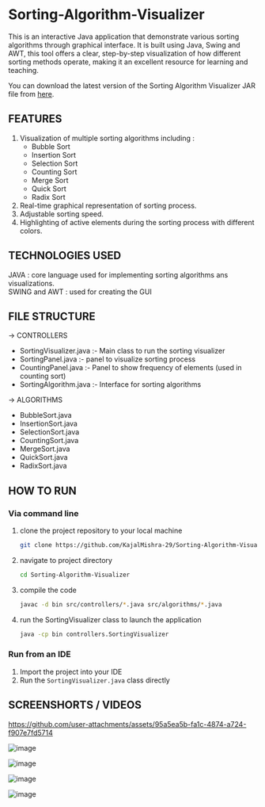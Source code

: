 # Sorting-Algorithm-Visualizer
This is an interactive Java application that demonstrate various sorting algorithms through graphical interface. It is built using Java, Swing and AWT, this tool offers a clear, step-by-step visualization of how different sorting methods operate, making it an excellent resource for learning and teaching.

You can download the latest version of the Sorting Algorithm Visualizer JAR file from [here](https://github.com/user-attachments/files/19129272/Sorting_Algorithm_Visualizer.zip).
## FEATURES  
1. Visualization of multiple sorting algorithms including :
   <ul>     
      <li>Bubble Sort</li>           
      <li>Insertion Sort</li>          
      <li>Selection Sort</li>            
      <li>Counting Sort</li>     
      <li>Merge Sort</li>         
      <li>Quick Sort</li>              
      <li>Radix Sort</li>
   </ul>
2. Real-time graphical representation of sorting process.
3. Adjustable sorting speed.
4. Highlighting of active elements during the sorting process with different colors.             

## TECHNOLOGIES USED      
JAVA : core language used for implementing sorting algorithms ans visualizations.            
SWING and AWT : used for creating the GUI           

## FILE STRUCTURE 
-> CONTROLLERS   
<ul>
   <li>SortingVisualizer.java  :-  Main class to run the sorting visualizer</li>
   <li>SortingPanel.java  :-  panel to visualize sorting process</li>
   <li>CountingPanel.java  :-  Panel to show frequency of elements (used in counting sort)</li>
   <li>SortingAlgorithm.java  :-  Interface for sorting algorithms</li>
</ul>

-> ALGORITHMS
<ul>
   <li>BubbleSort.java</li>
   <li>InsertionSort.java</li>
   <li>SelectionSort.java</li>
   <li>CountingSort.java</li>
   <li>MergeSort.java</li>
   <li>QuickSort.java</li>
   <li>RadixSort.java</li>
</ul>

## HOW TO RUN

### Via command line      
1. clone the project repository to your local machine                 
   ```bash
   git clone https://github.com/KajalMishra-29/Sorting-Algorithm-Visualizer.git
   ```
   
3. navigate to project directory             
   ```bash
   cd Sorting-Algorithm-Visualizer
   ```

4. compile the code
   ```bash
   javac -d bin src/controllers/*.java src/algorithms/*.java
   ```
   
6. run the SortingVisualizer class to launch the application                         
   ```bash
   java -cp bin controllers.SortingVisualizer
   ```

### Run from an IDE 
1. Import the project into your IDE        
2. Run the `SortingVisualizer.java` class directly


## SCREENSHORTS / VIDEOS

https://github.com/user-attachments/assets/95a5ea5b-fa1c-4874-a724-f907e7fd5714

![image](https://github.com/user-attachments/assets/e7597c2e-33a5-4c88-9a64-13189d9cef57)

![image](https://github.com/user-attachments/assets/7d5f5e0c-8d39-4bad-a104-17093fb07c84)

![image](https://github.com/user-attachments/assets/2ca667b9-1c40-43a7-9855-c595dbf69cac)

![image](https://github.com/user-attachments/assets/1e86e9fc-4150-41c7-b4da-3cb27d93767b)







   



          
















